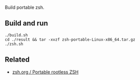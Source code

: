 Build portable zsh.

## Build and run
```
./build.sh
cd ./result && tar -xvzf zsh-portable-Linux-x86_64.tar.gz
./zsh.sh
```

## Related
* [zsh.org / Portable rootless ZSH](https://www.zsh.org/mla/workers/2019/msg00866.html)
